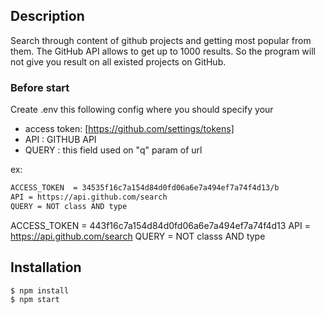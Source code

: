 ## Description
 Search through content of github projects and getting most popular from them.
 The GitHub API allows to get up to 1000 results.
 So the program will not give you result on all existed projects on GitHub.
### Before start

Create .env this following config where you should specify your 
- access token: [https://github.com/settings/tokens]
- API : GITHUB API 
- QUERY : this field used on "q" param of url

ex:
```sh
ACCESS_TOKEN  = 34535f16c7a154d84d0fd06a6e7a494ef7a74f4d13/b
API = https://api.github.com/search
QUERY = NOT class AND type
```

ACCESS_TOKEN  = 443f16c7a154d84d0fd06a6e7a494ef7a74f4d13
API = https://api.github.com/search
QUERY = NOT classs AND type
## Installation
```sh
$ npm install 
$ npm start
```
